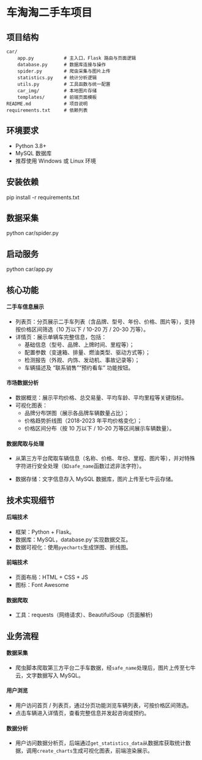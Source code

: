 # 车淘淘二手车项目

## 项目结构
```
car/
    app.py           # 主入口，Flask 路由与页面逻辑
    database.py      # 数据库连接与操作
    spider.py        # 爬虫采集与图片上传
    statistics.py    # 统计分析逻辑
    utils.py         # 工具函数与统一配置
    car_img/         # 本地图片存储
    templates/       # 前端页面模板
README.md            # 项目说明
requirements.txt     # 依赖列表
```

## 环境要求
- Python 3.8+
- MySQL 数据库
- 推荐使用 Windows 或 Linux 环境

## 安装依赖
pip install -r requirements.txt

## 数据采集
python car/spider.py

## 启动服务
python car/app.py



## 核心功能

#### **二手车信息展示**

- 列表页：分页展示二手车列表（含品牌、型号、年份、价格、图片等），支持按价格区间筛选（10 万以下 / 10-20 万 / 20-30 万等）。
- 详情页：展示单辆车完整信息，包括：
  - 基础信息（型号、品牌、上牌时间、里程等）；
  - 配置参数（变速箱、排量、燃油类型、驱动方式等）；
  - 检测报告（外观、内饰、发动机、事故记录等）；
  - 车辆描述及 “联系销售”“预约看车” 功能按钮。

#### **市场数据分析**

- 数据概览：展示平均价格、总交易量、平均车龄、平均里程等关键指标。
- 可视化图表：
  - 品牌分布饼图（展示各品牌车辆数量占比）；
  - 价格趋势折线图（2018-2023 年平均价格变化）；
  - 价格区间分布（按 10 万以下 / 10-20 万等区间展示车辆数量）。

#### **数据爬取与处理**

- 从第三方平台爬取车辆信息（名称、价格、年份、里程、图片等），并对特殊字符进行安全处理（如`safe_name`函数过滤非法字符）。

- 数据存储：文字信息存入 MySQL 数据库，图片上传至七牛云存储。


## 技术实现细节

#### **后端技术**

- 框架：Python + Flask。
- 数据库：MySQL，database.py`实现数据交互。
- 数据可视化：使用`pyecharts`生成饼图、折线图。

#### **前端技术**

- 页面布局：HTML + CSS + JS
- 图标：Font Awesome

#### **数据爬取**

- 工具：requests（网络请求）、BeautifulSoup（页面解析)

## 业务流程

#### **数据采集**

- 爬虫脚本爬取第三方平台二手车数据，经`safe_name`处理后，图片上传至七牛云，文字数据写入 MySQL。

#### **用户浏览**

- 用户访问首页 / 列表页，通过分页功能浏览车辆列表，可按价格区间筛选。
- 点击车辆进入详情页，查看完整信息并发起咨询或预约。

#### **数据分析**

- 用户访问数据分析页，后端通过`get_statistics_data`从数据库获取统计数据，调用`create_charts`生成可视化图表，前端渲染展示。
